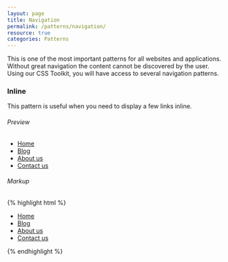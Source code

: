 ```yaml
---
layout: page
title: Navigation
permalink: /patterns/navigation/
resource: true
categories: Patterns
---
```


This is one of the most important patterns for all websites and applications. Without great navigation the content cannot be discovered by the user. Using our CSS Toolkit, you will have access to several navigation patterns.

### Inline
This pattern is useful when you need to display a few links inline.

###### Preview
<ul class="inline-nav">
  <li class="inline-nav--item">
    <a class="inline-nav--link" href="#">Home</a>
  </li>
  <li class="inline-nav--item">
    <a class="inline-nav--link" href="#">Blog</a>
  </li>
  <li class="inline-nav--item">
    <a class="inline-nav--link" href="#">About us</a>
  </li>
  <li class="inline-nav--item">
    <a class="inline-nav--link" href="#">Contact us</a>
  </li>
</ul>

###### Markup
{% highlight html %}
<ul class="inline-nav">
  <li class="inline-nav--item">
    <a class="inline-nav--link" href="#">Home</a>
  </li>
  <li class="inline-nav--item">
    <a class="inline-nav--link" href="#">Blog</a>
  </li>
  <li class="inline-nav--item">
    <a class="inline-nav--link" href="#">About us</a>
  </li>
  <li class="inline-nav--item">
    <a class="inline-nav--link" href="#">Contact us</a>
  </li>
</ul>
{% endhighlight %}
